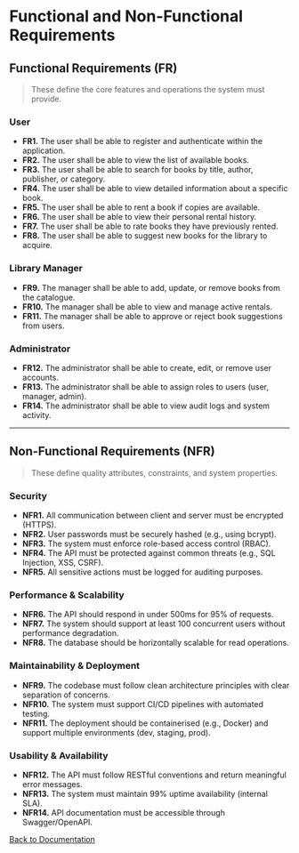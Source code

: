 # Functional and Non-Functional Requirements

## Functional Requirements (FR)

> These define the core features and operations the system must provide.

### User

- **FR1.** The user shall be able to register and authenticate within the application.
- **FR2.** The user shall be able to view the list of available books.
- **FR3.** The user shall be able to search for books by title, author, publisher, or category.
- **FR4.** The user shall be able to view detailed information about a specific book.
- **FR5.** The user shall be able to rent a book if copies are available.
- **FR6.** The user shall be able to view their personal rental history.
- **FR7.** The user shall be able to rate books they have previously rented.
- **FR8.** The user shall be able to suggest new books for the library to acquire.

### Library Manager

- **FR9.** The manager shall be able to add, update, or remove books from the catalogue.
- **FR10.** The manager shall be able to view and manage active rentals.
- **FR11.** The manager shall be able to approve or reject book suggestions from users.

### Administrator

- **FR12.** The administrator shall be able to create, edit, or remove user accounts.
- **FR13.** The administrator shall be able to assign roles to users (user, manager, admin).
- **FR14.** The administrator shall be able to view audit logs and system activity.

---

## Non-Functional Requirements (NFR)

> These define quality attributes, constraints, and system properties.

### Security

- **NFR1.** All communication between client and server must be encrypted (HTTPS).
- **NFR2.** User passwords must be securely hashed (e.g., using bcrypt).
- **NFR3.** The system must enforce role-based access control (RBAC).
- **NFR4.** The API must be protected against common threats (e.g., SQL Injection, XSS, CSRF).
- **NFR5.** All sensitive actions must be logged for auditing purposes.

### Performance & Scalability

- **NFR6.** The API should respond in under 500ms for 95% of requests.
- **NFR7.** The system should support at least 100 concurrent users without performance degradation.
- **NFR8.** The database should be horizontally scalable for read operations.

### Maintainability & Deployment

- **NFR9.** The codebase must follow clean architecture principles with clear separation of concerns.
- **NFR10.** The system must support CI/CD pipelines with automated testing.
- **NFR11.** The deployment should be containerised (e.g., Docker) and support multiple environments (dev, staging, prod).

### Usability & Availability

- **NFR12.** The API must follow RESTful conventions and return meaningful error messages.
- **NFR13.** The system must maintain 99% uptime availability (internal SLA).
- **NFR14.** API documentation must be accessible through Swagger/OpenAPI.

[Back to Documentation](~/Documentation/Documentation.md)
